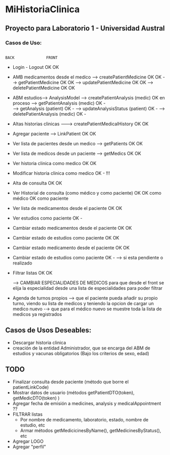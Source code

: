 # MiHistoriaClinica

## Proyecto para Laboratorio 1 - Universidad Austral


### Casos de Uso: 

                                                                        BACK              FRONT                                                        

  * Login - Logout						                    	        OK	                OK

  * AMB medicamentos desde el medico
        --> createPatientMedicine 					                    OK	                OK
        --> getPatientMedicine						                    OK              	OK
        --> updatePatientMedicine					                    OK                  OK
        --> deletePatientMedicine                                       OK                  OK
	
  * ABM estudios--> AnalysisModel
      --> createPatientAnalysis (medic)                                 OK                en proceso
      --> getPatientAnalysis    (medic)                                 OK                   -                
      --> getAnalysis           (patient)                               OK                   -
      --> updateAnalysisStatus  (patient)                               OK                   -
      --> deletePatientAnalysis (medic)                                 OK                   -

  * Altas historias clinicas ---> createPatientMedicalHistory 	        OK 	                OK

  * Agregar paciente --> 	LinkPatient 				                OK 	                OK

  * Ver lista de pacientes desde un medico --> getPatients 		        OK  	            OK
  * Ver lista de medicos desde un paciente --> getMedics		        OK	                OK

  * Ver historia clinica como medico                                    OK                  OK
  * Modificar historia clinica como medico                              OK                  - !!!
  * Alta  de consulta 						                            OK	                OK
  * Ver Historial de consulta        (como médico y como paciente)      OK                  OK como médico
                                                                                            OK como paciente

  * Ver lista de medicamentos desde el paciente 			            OK	                OK
  * Ver estudios como paciente                                          OK                  -

  * Cambiar estado medicamentos desde el paciente 			            OK	                OK 
  * Cambiar estado de estudios como paciente                            OK                  OK 
  * Cambiar estado medicamento desde el paciente 			            OK	                OK 
  * Cambiar estado de estudios como paciente                            OK                  - 
    --> si esta pendiente o realizado                                                       

  * Filtrar listas                                                      OK                  OK

    --> CAMBIAR ESPECIALIDADES DE MEDICOS para que desde el front se elija la especialidad desde una lista de especialidades para poder filtrar
  * Agenda de turnos propios
    --> que el paciente pueda añadir su propio turno, viendo su lista de medicos y teniendo la opcion de cargar un medico nuevo 
    -→ que para el médico nuevo se muestre toda la lista de medicos ya registrados






## Casos de Usos Deseables:
* Descargar historia clinica
* creación de la entidad Administrador, que se encarga del ABM de estudios y vacunas obligatorios
(Bajo los criterios de sexo, edad) 



## TODO
* Finalizar consulta desde paciente (método que borre el patientLinkCode)
* Mostrar datos de usuario (métodos getPatientDTO(token), getMedicDTO(token) )
* Agregar fecha de emisión a medicines, analysis y medicalAppointment ??
* FILTRAR listas 
  * Por nombre de medicamento, laboratorio, estado, nombre de estudio, etc
  * Armar métodos getMedicicinesByName(), getMedicinesByStatus(), etc
* Agregar LOGO
* Agregar "perfil"